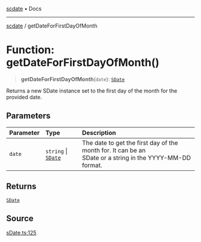 [scdate](../README.md) • Docs

---

[scdate](../README.md) / getDateForFirstDayOfMonth

# Function: getDateForFirstDayOfMonth()

> **getDateForFirstDayOfMonth**(`date`): [`SDate`](../classes/SDate.md)

Returns a new SDate instance set to the first day of the month for the
provided date.

## Parameters

| Parameter | Type                                       | Description                                                                                                   |
| :-------- | :----------------------------------------- | :------------------------------------------------------------------------------------------------------------ |
| `date`    | `string` \| [`SDate`](../classes/SDate.md) | The date to get the first day of the month for. It can be an<br />SDate or a string in the YYYY-MM-DD format. |

## Returns

[`SDate`](../classes/SDate.md)

## Source

[sDate.ts:125](https://github.com/ericvera/scdate/blob/26a0ee551696abb8d0e853bcc8b83fccd84ac8ae/src/sDate.ts#L125)
